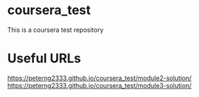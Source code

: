 # coursera_test
This is a coursera test repository

# Useful URLs
https://peterng2333.github.io/coursera_test/module2-solution/
https://peterng2333.github.io/coursera_test/module3-solution/
